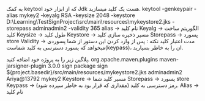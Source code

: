 به کمک keytool که از ابزار خود Jdk هست یک کلید میسازید.
keytool -genkeypair -alias mykey2 -keyalg RSA -keysize 2048 -keystore D:\Learning\TestSignProject\src\main\resources\mykeystore2.jks -storepass adminadmin2 -validity 365
alias -> نام کلید
Keyalg -> الگوریتم ساخت کلید
Keysize -> طول کلید
Keystore -> مسیر ذخیره سازی کلید
Storepass -> پسورد store
Validity -> مدت اعتبار کلید
نکته : پس از وارد کردن این دستور از شما پسوردی میخواهد که پسورد دسترسی به کلید شماست(keypass)، ان را به خاطر بسپارید.






پلاگین زیر را به پروژه خود اضافه کنید.
<plugin>
	<groupId>org.apache.maven.plugins</groupId>
	<artifactId>maven-jarsigner-plugin</artifactId>
	<version>3.0.0</version>
	<executions>
		<execution>
			<id>sign</id>
			<phase>package</phase>
			<goals>
				<goal>sign</goal>
			</goals>
			<configuration>
				<keystore>${project.basedir}/src/main/resources/mykeystore2.jks</keystore>
				<storepass>adminadmin2</storepass>
				<keypass>Ariya@13792</keypass>
				<alias>mykey2</alias>
			</configuration>
		</execution>
	</executions>
</plugin>
Keystore -> مسیر کلید شما
Storepass -> پسورد store
Keypass -> رمز دسترسی به کلید (مقداری که قرار بود به خاطر سپرده شود).
Alias -> نام کلید

